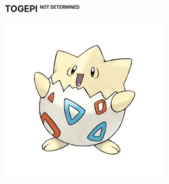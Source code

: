 # TOGEPI <sup style="font-size: .5em">NOT DETERMINED</sup>

![TOGEPI](../../../docs/assets/images/togepi.webp)
